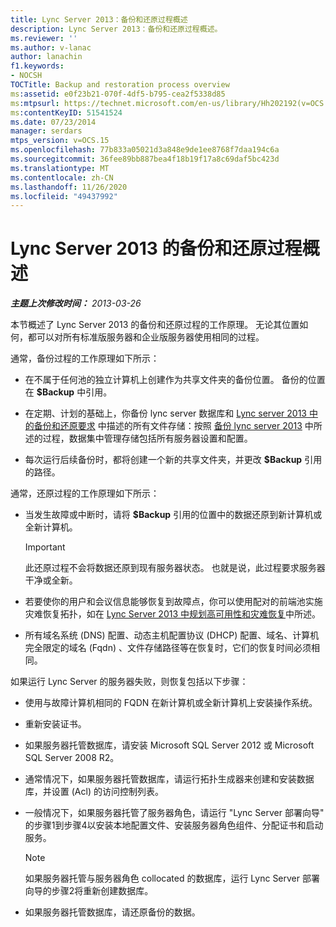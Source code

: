 ```yaml
---
title: Lync Server 2013：备份和还原过程概述
description: Lync Server 2013：备份和还原过程概述。
ms.reviewer: ''
ms.author: v-lanac
author: lanachin
f1.keywords:
- NOCSH
TOCTitle: Backup and restoration process overview
ms:assetid: e0f23b21-070f-4df5-b795-cea2f5338d85
ms:mtpsurl: https://technet.microsoft.com/en-us/library/Hh202192(v=OCS.15)
ms:contentKeyID: 51541524
ms.date: 07/23/2014
manager: serdars
mtps_version: v=OCS.15
ms.openlocfilehash: 77b833a05021d3a848e9de1ee8768f7daa194c6a
ms.sourcegitcommit: 36fee89bb887bea4f18b19f17a8c69daf5bc423d
ms.translationtype: MT
ms.contentlocale: zh-CN
ms.lasthandoff: 11/26/2020
ms.locfileid: "49437992"
---
```

# <a name="backup-and-restoration-process-overview-for-lync-server-2013"></a>Lync Server 2013 的备份和还原过程概述

<div data-xmlns="http://www.w3.org/1999/xhtml">

<div class="topic" data-xmlns="http://www.w3.org/1999/xhtml" data-msxsl="urn:schemas-microsoft-com:xslt" data-cs="https://msdn.microsoft.com/">

<div data-asp="https://msdn2.microsoft.com/asp">



</div>

<div id="mainSection">

<div id="mainBody">

<span> </span>

_**主题上次修改时间：** 2013-03-26_

本节概述了 Lync Server 2013 的备份和还原过程的工作原理。 无论其位置如何，都可以对所有标准版服务器和企业版服务器使用相同的过程。

通常，备份过程的工作原理如下所示：

  - 在不属于任何池的独立计算机上创建作为共享文件夹的备份位置。 备份的位置在 **$Backup** 中引用。

  - 在定期、计划的基础上，你备份 lync server 数据库和 [Lync server 2013 中的备份和还原要求](lync-server-2013-backup-and-restoration-requirements-data.md) 中描述的所有文件存储：按照 [备份 lync server 2013](lync-server-2013-backing-up-lync-server.md) 中所述的过程，数据集中管理存储包括所有服务器设置和配置。

  - 每次运行后续备份时，都将创建一个新的共享文件夹，并更改 **$Backup** 引用的路径。

通常，还原过程的工作原理如下所示：

  - 当发生故障或中断时，请将 **$Backup** 引用的位置中的数据还原到新计算机或全新计算机。
    
    <div>
    

    > [!IMPORTANT]  
    > 此还原过程不会将数据还原到现有服务器状态。 也就是说，此过程要求服务器干净或全新。

    
    </div>

  - 若要使你的用户和会议信息能够恢复到故障点，你可以使用配对的前端池实施灾难恢复拓扑，如在 [Lync Server 2013 中规划高可用性和灾难恢复](lync-server-2013-planning-for-high-availability-and-disaster-recovery.md)中所述。

  - 所有域名系统 (DNS) 配置、动态主机配置协议 (DHCP) 配置、域名、计算机完全限定的域名 (Fqdn) 、文件存储路径等在恢复时，它们的恢复时间必须相同。

如果运行 Lync Server 的服务器失败，则恢复包括以下步骤：

  - 使用与故障计算机相同的 FQDN 在新计算机或全新计算机上安装操作系统。

  - 重新安装证书。

  - 如果服务器托管数据库，请安装 Microsoft SQL Server 2012 或 Microsoft SQL Server 2008 R2。

  - 通常情况下，如果服务器托管数据库，请运行拓扑生成器来创建和安装数据库，并设置 (Acl) 的访问控制列表。

  - 一般情况下，如果服务器托管了服务器角色，请运行 "Lync Server 部署向导" 的步骤1到步骤4以安装本地配置文件、安装服务器角色组件、分配证书和启动服务。
    
    <div>
    

    > [!NOTE]  
    > 如果服务器托管与服务器角色 collocated 的数据库，运行 Lync Server 部署向导的步骤2将重新创建数据库。

    
    </div>

  - 如果服务器托管数据库，请还原备份的数据。

</div>

<span> </span>

</div>

</div>

</div>

